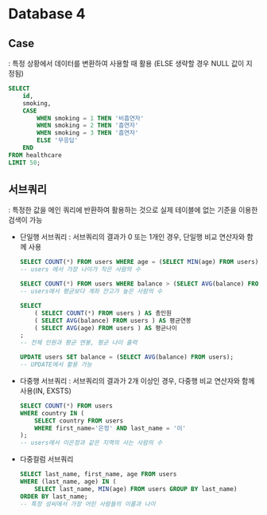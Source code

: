 # Database 4

## Case

: 특정 상황에서 데이터를 변환하여 사용할 때 활용 (ELSE 생략할 경우 NULL 값이 지정됨)

```sql
SELECT
	id,
	smoking,
	CASE
		WHEN smoking = 1 THEN '비흡연자'
		WHEN smoking = 2 THEN '흡연자'
		WHEN smoking = 3 THEN '흡연자'
		ELSE '무응답'
	END
FROM healthcare
LIMIT 50;
```

## 서브쿼리

: 특정한 값을 메인 쿼리에 반환하여 활용하는 것으로 실제 테이블에 없는 기준을 이용한 검색이 가능

-   단일행 서브쿼리 : 서브쿼리의 결과가 0 또는 1개인 경우, 단일행 비교 연산자와 함께 사용

    ```sql
    SELECT COUNT(*) FROM users WHERE age = (SELECT MIN(age) FROM users);
    -- users 에서 가장 나이가 작은 사람의 수

    SELECT COUNT(*) FROM users WHERE balance > (SELECT AVG(balance) FROM users);
    -- users에서 평균보다 계좌 잔고가 높은 사람의 수

    SELECT
    	( SELECT COUNT(*) FROM users ) AS 총인원
    	( SELECT AVG(balance) FROM users ) AS 평균연봉
    	( SELECT AVG(age) FROM users ) AS 평균나이
    ;
    -- 전체 인원과 평균 연봉, 평균 나이 출력

    UPDATE users SET balance = (SELECT AVG(balance) FROM users);
    -- UPDATE에서 활용 가능
    ```

-   다중행 서브쿼리 : 서브쿼리의 결과가 2개 이상인 경우, 다중행 비교 연산자와 함께 사용(IN, EXSTS)
    ```sql
    SELECT COUNT(*) FROM users
    WHERE country IN (
    	SELECT country FROM users
    	WHERE first_name='은정' AND last_name = '이'
    );
    -- users에서 이은정과 같은 지역의 사는 사람의 수
    ```
-   다중컬럼 서브쿼리
    ```sql
    SELECT last_name, first_name, age FROM users
    WHERE (last_name, age) IN (
    	SELECT last_name, MIN(age) FROM users GROUP BY last_name)
    ORDER BY last_name;
    -- 특정 성씨에서 가장 어린 사람들의 이름과 나이
    ```
